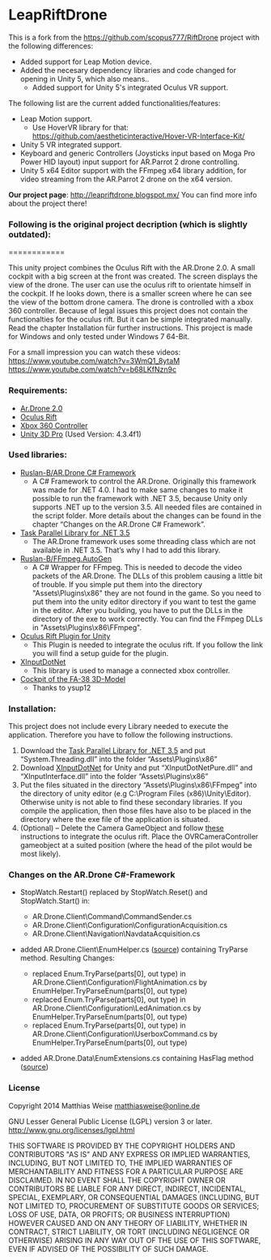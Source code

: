 LeapRiftDrone
============

This is a fork from the https://github.com/scopus777/RiftDrone project with the following differences:
* Added support for Leap Motion device.
* Added the necesary dependency libraries and code changed for opening in Unity 5, which also means..
	* Added support for Unity 5's integrated Oculus VR support.

The following list are the current added functionalities/features:
* Leap Motion support.
	* Use HoverVR library for that: https://github.com/aestheticinteractive/Hover-VR-Interface-Kit/
* Unity 5 VR integrated support.
* Keyboard and generic Controllers (Joysticks input based on Moga Pro Power HID layout) input support for AR.Parrot 2 drone controlling.
* Unity 5 x64 Editor support with the FFmpeg x64 library addition, for video streaming from the AR.Parrot 2 drone on the x64 version.

**Our project page**: http://leapriftdrone.blogspot.mx/
You can find more info about the project there!

### Following is the original project decription (which is slightly outdated):
============

This unity project combines the Oculus Rift with the AR.Drone 2.0. A small cockpit with a big screen at the front was created. The screen displays the view of the drone. The user can use the oculus rift to orientate himself in the cockpit. If he looks down, there is a smaller screen where he can see the view of the bottom drone camera. The drone is controlled with a xbox 360 controller.
Because of legal issues this project does not contain the functionalties for the oculus rift. But it can be simple integrated manually. Read the chapter Installation für further instructions.
This project is made for Windows and only tested under Windows 7 64-Bit.

For a small impression you can watch these videos: 
https://www.youtube.com/watch?v=3WmQ1_8ytaM
https://www.youtube.com/watch?v=b68LKfNzn9c

### Requirements:
* [Ar.Drone 2.0](http://ardrone2.parrot.com)
* [Oculus Rift](http://www.oculusvr.com)
* [Xbox 360 Controller](http://www.xbox.com/de-DE/Xbox360/Accessories/Controllers)
* [Unity 3D Pro](https://unity3d.com/) (Used Version: 4.3.4f1)

### Used libraries:
* [Ruslan-B/AR.Drone C# Framework](https://github.com/Ruslan-B/AR.Drone)
	- A C# Framework to control the AR.Drone. Originally this framework was made for .NET 4.0. I had to make same changes to make it possible to run the framework with .NET 3.5, because Unity only supports .NET up to the version 3.5. All needed files are contained in the script folder. More details about the changes can be found in the chapter “Changes on the AR.Drone C# Framework”.
* [Task Parallel Library for .NET 3.5](http://www.nuget.org/packages/TaskParallelLibrary/1.0.2856)
	- The AR.Drone framework uses some threading class which are not available in .NET 3.5. That’s why I had to add this library.
* [Ruslan-B/FFmpeg.AutoGen](https://github.com/Ruslan-B/FFmpeg.AutoGen)
	- A C# Wrapper for FFmpeg. This is needed to decode the video packets of the AR.Drone. The DLLs of this problem causing a little bit of trouble. If you simple put them into the directory "Assets\Plugins\x86" they are not found in the game. So you need to put them into the unity editor directory if you want to test the game in the editor. After you building, you have to put the DLLs in the directory of the exe to work correctly. You can find the FFmpeg DLLs in "Assets\Plugins\x86\FFmpeg".
* [Oculus Rift Plugin for Unity](http://paddytherabbit.com/unity3d-oculus-rift-plugin-setup)
	- This Plugin is needed to integrate the oculus rift. If you follow the link you will find a setup guide for the plugin.
* [XInputDotNet](https://github.com/speps/XInputDotNet) 
	- This library is used to manage a connected xbox controller.
* [Cockpit of the FA-38 3D-Model](http://tf3dm.com/3d-model/black-ops-2-fa-38-70010.html)
	- Thanks to ysup12
	
### Installation:
This project does not include every Library needed to execute the application. Therefore you have to follow the following instructions.

1. Download the [Task Parallel Library for .NET 3.5](http://www.nuget.org/packages/TaskParallelLibrary/1.0.2856) and put “System.Threading.dll” into the folder “Assets\Plugins\x86” 
2. Download [XInputDotNet](https://github.com/speps/XInputDotNet) for Unity and put “XInputDotNetPure.dll” and “XInputInterface.dll” into the folder “Assets\Plugins\x86”
3. Put the files situated in the directory “Assets\Plugins\x86\FFmpeg” into the directory of unity editor (e.g C:\Program Files (x86)\Unity\Editor). Otherwise unity is not able to find these secondary libraries. If you compile the application, then those files have also to be placed in the directory where the exe file of the application is situated.  
4. (Optional) – Delete the Camera GameObject and follow [these](http://paddytherabbit.com/unity3d-oculus-rift-plugin-setup) instructions to integrate the oculus rift. Place the OVRCameraController gameobject at a suited position (where the head of the pilot would be most likely).

### Changes on the AR.Drone C#-Framework
* StopWatch.Restart() replaced by StopWatch.Reset() and StopWatch.Start() in:
	- AR.Drone.Client\Command\CommandSender.cs
	- AR.Drone.Client\Configuration\ConfigurationAcquisition.cs
	- AR.Drone.Client\Navigation\NavdataAcquisition.cs
	
* added AR.Drone.Client\EnumHelper.cs ([source](http://stackoverflow.com/questions/15017151/implementation-of-enum-tryparse-in-net-3-5)) containing TryParse method. Resulting Changes:
	- replaced Enum.TryParse(parts[0], out type) in AR.Drone.Client\Configuration\FlightAnimation.cs by EnumHelper.TryParseEnum(parts[0], out type)
	- replaced Enum.TryParse(parts[0], out type) in AR.Drone.Client\Configuration\LedAnimation.cs by EnumHelper.TryParseEnum(parts[0], out type)
	- replaced Enum.TryParse(parts[0], out type) in AR.Drone.Client\Configuration\UserboxCommand.cs by EnumHelper.TryParseEnum(parts[0], out type)
	
- added AR.Drone.Data\EnumExtensions.cs containing HasFlag method ([source](http://www.sambeauvois.be/blog/2011/08/enum-hasflag-method-extension-for-4-0-framework/))

### License

Copyright 2014 Matthias Weise matthiasweise@online.de

GNU Lesser General Public License (LGPL) version 3 or later.  
http://www.gnu.org/licenses/lgpl.html

THIS SOFTWARE IS PROVIDED BY THE COPYRIGHT HOLDERS AND CONTRIBUTORS
"AS IS" AND ANY EXPRESS OR IMPLIED WARRANTIES, INCLUDING, BUT NOT
LIMITED TO, THE IMPLIED WARRANTIES OF MERCHANTABILITY AND FITNESS FOR
A PARTICULAR PURPOSE ARE DISCLAIMED. IN NO EVENT SHALL THE COPYRIGHT
OWNER OR CONTRIBUTORS BE LIABLE FOR ANY DIRECT, INDIRECT, INCIDENTAL,
SPECIAL, EXEMPLARY, OR CONSEQUENTIAL DAMAGES (INCLUDING, BUT NOT
LIMITED TO, PROCUREMENT OF SUBSTITUTE GOODS OR SERVICES; LOSS OF USE,
DATA, OR PROFITS; OR BUSINESS INTERRUPTION) HOWEVER CAUSED AND ON ANY
THEORY OF LIABILITY, WHETHER IN CONTRACT, STRICT LIABILITY, OR TORT
(INCLUDING NEGLIGENCE OR OTHERWISE) ARISING IN ANY WAY OUT OF THE USE
OF THIS SOFTWARE, EVEN IF ADVISED OF THE POSSIBILITY OF SUCH DAMAGE.
